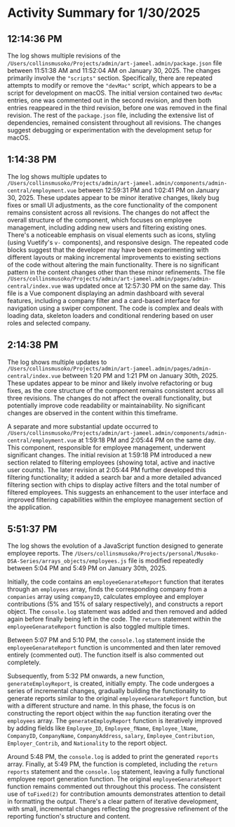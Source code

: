 # Activity Summary for 1/30/2025

## 12:14:36 PM
The log shows multiple revisions of the `/Users/collinsmusoko/Projects/admin/art-jameel.admin/package.json` file between 11:51:38 AM and 11:52:04 AM on January 30, 2025.  The changes primarily involve the `"scripts"` section.  Specifically, there are repeated attempts to modify or remove the  `"devMac"` script, which appears to be a script for development on macOS. The initial version contained two `devMac` entries, one was commented out in the second revision, and then both entries reappeared in the third revision, before one was removed in the final revision. The rest of the `package.json` file, including the extensive list of dependencies, remained consistent throughout all revisions.  The changes suggest debugging or experimentation with the development setup for macOS.


## 1:14:38 PM
The log shows multiple updates to `/Users/collinsmusoko/Projects/admin/art-jameel.admin/components/admin-central/employment.vue` between 12:59:31 PM and 1:02:41 PM on January 30, 2025.  These updates appear to be minor iterative changes, likely bug fixes or small UI adjustments, as the core functionality of the component remains consistent across all revisions.  The changes do not affect the overall structure of the component, which focuses on employee management, including adding new users and filtering existing ones.  There's a noticeable emphasis on visual elements such as icons, styling (using Vuetify's `v-` components), and responsive design.  The repeated code blocks suggest that the developer may have been experimenting with different layouts or making incremental improvements to existing sections of the code without altering the main functionality.  There is no significant pattern in the content changes other than these minor refinements. The file `/Users/collinsmusoko/Projects/admin/art-jameel.admin/pages/admin-central/index.vue` was updated once at 12:57:30 PM on the same day. This file is a Vue component displaying an admin dashboard with several features, including a company filter and a card-based interface for navigation using a swiper component.  The code is complex and deals with loading data, skeleton loaders and conditional rendering based on user roles and selected company.


## 2:14:38 PM
The log shows multiple updates to `/Users/collinsmusoko/Projects/admin/art-jameel.admin/pages/admin-central/index.vue` between 1:20 PM and 1:21 PM on January 30th, 2025. These updates appear to be minor and likely involve refactoring or bug fixes, as the core structure of the component remains consistent across all three revisions. The changes do not affect the overall functionality, but potentially improve code readability or maintainability.  No significant changes are observed in the content within this timeframe.

A separate and more substantial update occurred to `/Users/collinsmusoko/Projects/admin/art-jameel.admin/components/admin-central/employment.vue` at 1:59:18 PM and 2:05:44 PM on the same day. This component, responsible for employee management, underwent significant changes. The initial revision at 1:59:18 PM introduced a new section related to filtering employees (showing total, active and inactive user counts).  The later revision at 2:05:44 PM further developed this filtering functionality;  it added a search bar and a more detailed advanced filtering section with chips to display active filters and the total number of filtered employees.  This suggests an enhancement to the user interface and improved filtering capabilities within the employee management section of the application.


## 5:51:37 PM
The log shows the evolution of a JavaScript function designed to generate employee reports. The `/Users/collinsmusoko/Projects/personal/Musoko-DSA-Series/arrays_objects/employees.js` file is modified repeatedly between 5:04 PM and 5:49 PM on January 30th, 2025.

Initially, the code contains an `employeeGenarateReport` function that iterates through an `employees` array, finds the corresponding company from a `companies` array using `companyID`, calculates employee and employer contributions (5% and 15% of salary respectively), and constructs a report object.  The `console.log` statement was added and then removed and added again before finally being left in the code.  The `return` statement within the `employeeGenarateReport` function is also toggled multiple times.

Between 5:07 PM and 5:10 PM, the `console.log` statement inside the `employeeGenarateReport` function is uncommented and then later removed entirely (commented out).  The function itself is also commented out completely.

Subsequently, from 5:32 PM onwards, a new function, `generateEmployReport`, is created, initially empty.  The code undergoes a series of incremental changes, gradually building the functionality to generate reports similar to the original `employeeGenarateReport` function, but with a different structure and name.  In this phase, the focus is on constructing the report object within the `map` function iterating over the `employees` array.  The `generateEmployReport` function is iteratively improved by adding fields like `Employee_ID`, `Employee_fName`, `Employee_lName`, `CompanyID`, `CompanyName`, `CompanyAddress`, `salary`, `Employee_Contribution`, `Employer_Contrib`, and `Nationality` to the report object.

Around 5:48 PM, the `console.log` is added to print the generated `reports` array. Finally, at 5:49 PM, the function is completed, including the `return reports` statement and the `console.log` statement, leaving a fully functional employee report generation function.  The original `employeeGenarateReport` function remains commented out throughout this process.  The consistent use of `toFixed(2)` for contribution amounts demonstrates attention to detail in formatting the output.  There's a clear pattern of iterative development, with small, incremental changes reflecting the progressive refinement of the reporting function's structure and content.

